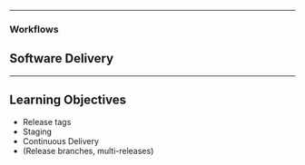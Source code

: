 
---

### Workflows

## Software Delivery

---

## Learning Objectives

 * Release tags
 * Staging
 * Continuous Delivery
 * (Release branches, multi-releases)
